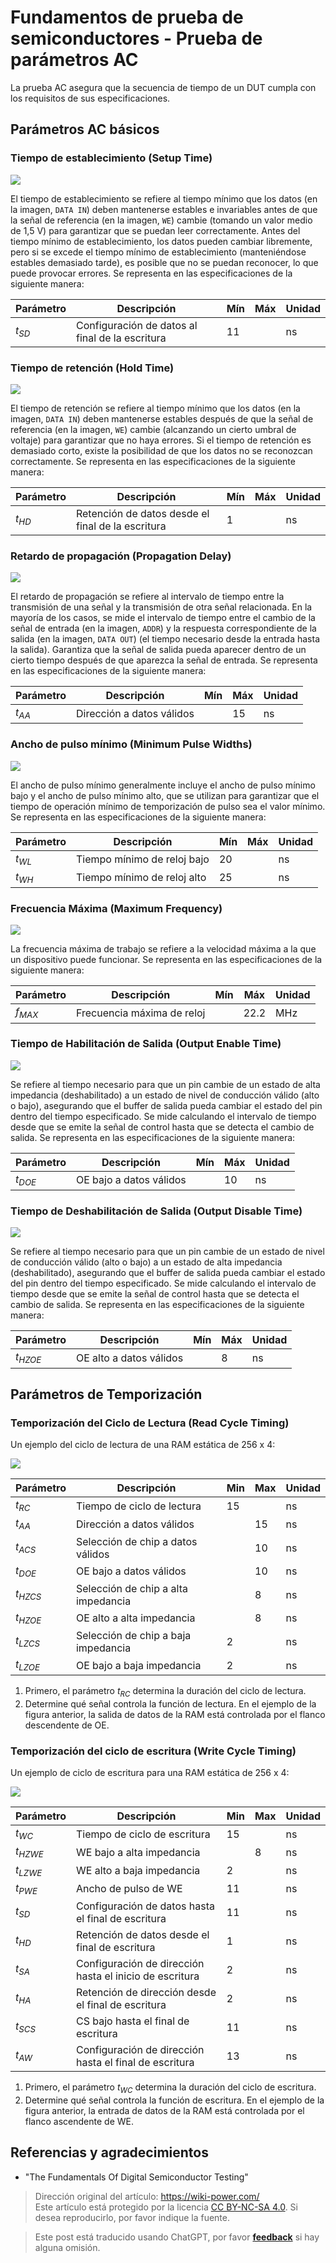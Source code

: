 # Fundamentos de prueba de semiconductores - Prueba de parámetros AC

La prueba AC asegura que la secuencia de tiempo de un DUT cumpla con los requisitos de sus especificaciones.

## Parámetros AC básicos

### Tiempo de establecimiento (Setup Time)

![](https://img.wiki-power.com/d/wiki-media/img/20220809094845.png)

El tiempo de establecimiento se refiere al tiempo mínimo que los datos (en la imagen, `DATA IN`) deben mantenerse estables e invariables antes de que la señal de referencia (en la imagen, `WE`) cambie (tomando un valor medio de 1,5 V) para garantizar que se puedan leer correctamente. Antes del tiempo mínimo de establecimiento, los datos pueden cambiar libremente, pero si se excede el tiempo mínimo de establecimiento (manteniéndose estables demasiado tarde), es posible que no se puedan reconocer, lo que puede provocar errores. Se representa en las especificaciones de la siguiente manera:

| Parámetro | Descripción                                     | Mín | Máx | Unidad |
| --------- | ----------------------------------------------- | --- | --- | ------ |
| $t_{SD}$  | Configuración de datos al final de la escritura | 11  |     | ns     |

### Tiempo de retención (Hold Time)

![](https://img.wiki-power.com/d/wiki-media/img/20220809094858.png)

El tiempo de retención se refiere al tiempo mínimo que los datos (en la imagen, `DATA IN`) deben mantenerse estables después de que la señal de referencia (en la imagen, `WE`) cambie (alcanzando un cierto umbral de voltaje) para garantizar que no haya errores. Si el tiempo de retención es demasiado corto, existe la posibilidad de que los datos no se reconozcan correctamente. Se representa en las especificaciones de la siguiente manera:

| Parámetro | Descripción                                       | Mín | Máx | Unidad |
| --------- | ------------------------------------------------- | --- | --- | ------ |
| $t_{HD}$  | Retención de datos desde el final de la escritura | 1   |     | ns     |

### Retardo de propagación (Propagation Delay)

![](https://img.wiki-power.com/d/wiki-media/img/20220809094910.png)

El retardo de propagación se refiere al intervalo de tiempo entre la transmisión de una señal y la transmisión de otra señal relacionada. En la mayoría de los casos, se mide el intervalo de tiempo entre el cambio de la señal de entrada (en la imagen, `ADDR`) y la respuesta correspondiente de la salida (en la imagen, `DATA OUT`) (el tiempo necesario desde la entrada hasta la salida). Garantiza que la señal de salida pueda aparecer dentro de un cierto tiempo después de que aparezca la señal de entrada. Se representa en las especificaciones de la siguiente manera:

| Parámetro | Descripción               | Mín | Máx | Unidad |
| --------- | ------------------------- | --- | --- | ------ |
| $t_{AA}$  | Dirección a datos válidos |     | 15  | ns     |

### Ancho de pulso mínimo (Minimum Pulse Widths)

![](https://img.wiki-power.com/d/wiki-media/img/20220809094924.png)

El ancho de pulso mínimo generalmente incluye el ancho de pulso mínimo bajo y el ancho de pulso mínimo alto, que se utilizan para garantizar que el tiempo de operación mínimo de temporización de pulso sea el valor mínimo. Se representa en las especificaciones de la siguiente manera:

| Parámetro | Descripción                 | Mín | Máx | Unidad |
| --------- | --------------------------- | --- | --- | ------ |
| $t_{WL}$  | Tiempo mínimo de reloj bajo | 20  |     | ns     |
| $t_{WH}$  | Tiempo mínimo de reloj alto | 25  |     | ns     |

### Frecuencia Máxima (Maximum Frequency)

![](https://img.wiki-power.com/d/wiki-media/img/20220809094934.png)

La frecuencia máxima de trabajo se refiere a la velocidad máxima a la que un dispositivo puede funcionar. Se representa en las especificaciones de la siguiente manera:

| Parámetro | Descripción                | Mín | Máx  | Unidad |
| --------- | -------------------------- | --- | ---- | ------ |
| $f_{MAX}$ | Frecuencia máxima de reloj |     | 22.2 | MHz    |

### Tiempo de Habilitación de Salida (Output Enable Time)

![](https://img.wiki-power.com/d/wiki-media/img/20220809094941.png)

Se refiere al tiempo necesario para que un pin cambie de un estado de alta impedancia (deshabilitado) a un estado de nivel de conducción válido (alto o bajo), asegurando que el buffer de salida pueda cambiar el estado del pin dentro del tiempo especificado. Se mide calculando el intervalo de tiempo desde que se emite la señal de control hasta que se detecta el cambio de salida. Se representa en las especificaciones de la siguiente manera:

| Parámetro | Descripción             | Mín | Máx | Unidad |
| --------- | ----------------------- | --- | --- | ------ |
| $t_{DOE}$ | OE bajo a datos válidos |     | 10  | ns     |

### Tiempo de Deshabilitación de Salida (Output Disable Time)

![](https://img.wiki-power.com/d/wiki-media/img/20220809094948.png)

Se refiere al tiempo necesario para que un pin cambie de un estado de nivel de conducción válido (alto o bajo) a un estado de alta impedancia (deshabilitado), asegurando que el buffer de salida pueda cambiar el estado del pin dentro del tiempo especificado. Se mide calculando el intervalo de tiempo desde que se emite la señal de control hasta que se detecta el cambio de salida. Se representa en las especificaciones de la siguiente manera:

| Parámetro  | Descripción             | Mín | Máx | Unidad |
| ---------- | ----------------------- | --- | --- | ------ |
| $t_{HZOE}$ | OE alto a datos válidos |     | 8   | ns     |

## Parámetros de Temporización

### Temporización del Ciclo de Lectura (Read Cycle Timing)

Un ejemplo del ciclo de lectura de una RAM estática de 256 x 4:

![](https://img.wiki-power.com/d/wiki-media/img/20220731190300.png)

| Parámetro  | Descripción                         | Min | Max | Unidad |
| ---------- | ----------------------------------- | --- | --- | ------ |
| $t_{RC}$   | Tiempo de ciclo de lectura          | 15  |     | ns     |
| $t_{AA}$   | Dirección a datos válidos           |     | 15  | ns     |
| $t_{ACS}$  | Selección de chip a datos válidos   |     | 10  | ns     |
| $t_{DOE}$  | OE bajo a datos válidos             |     | 10  | ns     |
| $t_{HZCS}$ | Selección de chip a alta impedancia |     | 8   | ns     |
| $t_{HZOE}$ | OE alto a alta impedancia           |     | 8   | ns     |
| $t_{LZCS}$ | Selección de chip a baja impedancia | 2   |     | ns     |
| $t_{LZOE}$ | OE bajo a baja impedancia           | 2   |     | ns     |

1. Primero, el parámetro $t_{RC}$ determina la duración del ciclo de lectura.
2. Determine qué señal controla la función de lectura. En el ejemplo de la figura anterior, la salida de datos de la RAM está controlada por el flanco descendente de OE.

### Temporización del ciclo de escritura (Write Cycle Timing)

Un ejemplo de ciclo de escritura para una RAM estática de 256 x 4:

![](https://img.wiki-power.com/d/wiki-media/img/20220731190328.png)

| Parámetro  | Descripción                                             | Min | Max | Unidad |
| ---------- | ------------------------------------------------------- | --- | --- | ------ |
| $t_{WC}$   | Tiempo de ciclo de escritura                            | 15  |     | ns     |
| $t_{HZWE}$ | WE bajo a alta impedancia                               |     | 8   | ns     |
| $t_{LZWE}$ | WE alto a baja impedancia                               | 2   |     | ns     |
| $t_{PWE}$  | Ancho de pulso de WE                                    | 11  |     | ns     |
| $t_{SD}$   | Configuración de datos hasta el final de escritura      | 11  |     | ns     |
| $t_{HD}$   | Retención de datos desde el final de escritura          | 1   |     | ns     |
| $t_{SA}$   | Configuración de dirección hasta el inicio de escritura | 2   |     | ns     |
| $t_{HA}$   | Retención de dirección desde el final de escritura      | 2   |     | ns     |
| $t_{SCS}$  | CS bajo hasta el final de escritura                     | 11  |     | ns     |
| $t_{AW}$   | Configuración de dirección hasta el final de escritura  | 13  |     | ns     |

1. Primero, el parámetro $t_{WC}$ determina la duración del ciclo de escritura.
2. Determine qué señal controla la función de escritura. En el ejemplo de la figura anterior, la entrada de datos de la RAM está controlada por el flanco ascendente de WE.

## Referencias y agradecimientos

- "The Fundamentals Of Digital Semiconductor Testing"

> Dirección original del artículo: <https://wiki-power.com/>  
> Este artículo está protegido por la licencia [CC BY-NC-SA 4.0](https://creativecommons.org/licenses/by/4.0/deed.zh). Si desea reproducirlo, por favor indique la fuente.

> Este post está traducido usando ChatGPT, por favor [**feedback**](https://github.com/linyuxuanlin/Wiki_MkDocs/issues/new) si hay alguna omisión.
